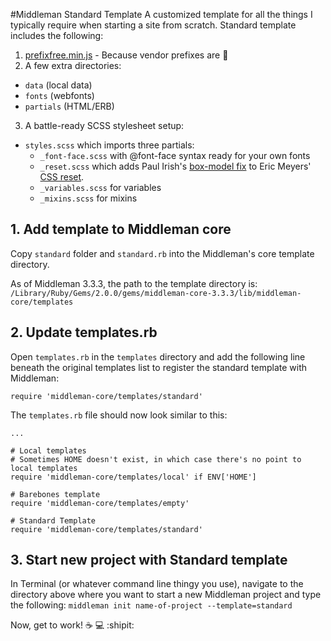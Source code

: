 #Middleman Standard Template
A customized template for all the things I typically require when starting a site from scratch.
Standard template includes the following:

1. [prefixfree.min.js](http://leaverou.github.io/prefixfree/) - Because vendor prefixes are :poop:
2. A few extra directories:
  * `data` (local data)
  * `fonts` (webfonts)
  * `partials` (HTML/ERB)
3. A battle-ready SCSS stylesheet setup:
  * `styles.scss` which imports three partials:
    * `_font-face.scss` with @font-face syntax ready for your own fonts
    * `_reset.scss` which adds Paul Irish's [box-model fix](http://www.paulirish.com/2012/box-sizing-border-box-ftw/) to Eric Meyers' [CSS reset](http://meyerweb.com/eric/tools/css/reset/).
    * `_variables.scss` for variables
    * `_mixins.scss` for mixins


## 1. Add template to Middleman core
Copy `standard` folder and `standard.rb` into the Middleman's core template directory.

As of Middleman 3.3.3, the path to the template directory is: `/Library/Ruby/Gems/2.0.0/gems/middleman-core-3.3.3/lib/middleman-core/templates`

## 2. Update templates.rb
Open `templates.rb` in the `templates` directory and add the following line beneath the original templates list to register the standard template with Middleman:

`require 'middleman-core/templates/standard'`

The `templates.rb` file should now look similar to this:
```
...

# Local templates
# Sometimes HOME doesn't exist, in which case there's no point to local templates
require 'middleman-core/templates/local' if ENV['HOME']

# Barebones template
require 'middleman-core/templates/empty'

# Standard Template
require 'middleman-core/templates/standard'
```

## 3. Start new project with Standard template
In Terminal (or whatever command line thingy you use), navigate to the directory above where you want to start a new Middleman project and type the following: `middleman init name-of-project --template=standard`

Now, get to work! :coffee: :computer: :shipit:
